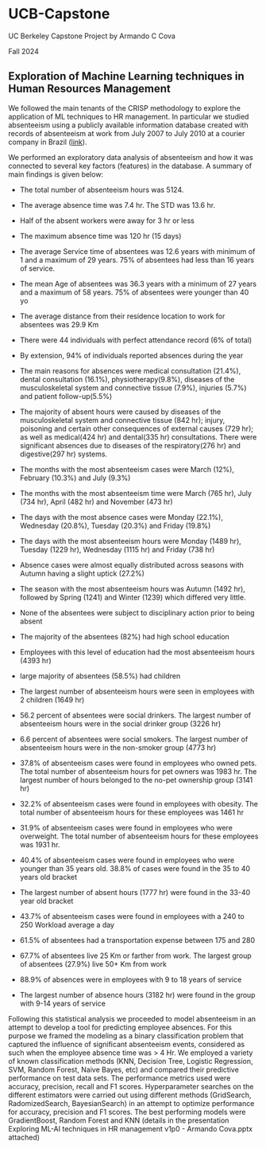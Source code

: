 # UCB-Capstone
UC Berkeley Capstone Project by Armando C Cova

Fall 2024

Exploration of Machine Learning techniques in Human Resources Management
---------------------------------------------------------------------------

We followed the main tenants of the CRISP methodology to explore the application of ML techniques to HR management. In particular we studied absenteeism using a publicly available information database created with records of absenteeism at work from July 2007 to July 2010 at a courier company in Brazil ([link](https://archive.ics.uci.edu/dataset/445/absenteeism+at+work)). 

We performed an exploratory data analysis of absenteeism and how it was connected to several key factors (features) in the database. A summary of main findings is given below:
* The total number of absenteeism hours was 5124.
  
* The average absence time was 7.4 hr. The STD was 13.6 hr.
  
* Half of the absent workers were away for 3 hr or less
  
* The maximum absence time was 120 hr (15 days)
  
* The average Service time of absentees was 12.6 years with minimum of 1 and a maximum of 29 years. 75% of absentees had less than 16 years of service.
  
* The mean Age of absentees was 36.3 years with a minimum of 27 years and a maximum of 58 years. 75% of absentees were younger than 40 yo
  
* The average distance from their residence location to work for absentees was 29.9 Km
    
* There were 44 individuals with perfect attendance record (6% of total)
  
* By extension, 94% of individuals reported absences during the year 

* The main reasons for absences were medical consultation (21.4%), dental consultation (16.1%), physiotherapy(9.8%), diseases of the musculoskeletal system and connective tissue (7.9%), injuries (5.7%) and patient follow-up(5.5%)

* The majority of absent hours were caused by diseases of the musculoskeletal system and connective tissue (842 hr); injury, poisoning and certain other consequences of external causes (729 hr); as well as medical(424 hr) and dental(335 hr) consultations. There were significant absences due to diseases of the respiratory(276 hr) and digestive(297 hr) systems.

* The months with the most absenteeism cases were March (12%), February (10.3%) and July (9.3%)
  
* The months with the most absenteeism time were March (765 hr), July (734 hr), April (482 hr) and November (473 hr)
  
* The days with the most absence cases were Monday (22.1%), Wednesday (20.8%), Tuesday (20.3%) and Friday (19.8%)
  
* The days with the most absenteeism hours were Monday (1489 hr), Tuesday (1229 hr), Wednesday (1115 hr) and Friday (738 hr)
  
* Absence cases were almost equally distributed across seasons with Autumn having a slight uptick (27.2%)
  
* The season with the most absenteeism hours was Autumn (1492 hr), followed by Spring (1241) and Winter (1239) which differed very little.

* None of the absentees were subject to disciplinary action prior to being absent
  
* The majority of the absentees (82%) had high school education

* Employees with this level of education had the most absenteeism hours (4393 hr)

* large majority of absentees (58.5%) had children

* The largest number of absenteeism hours were seen in employees with 2 children (1649 hr)
  
* 56.2 percent of absentees were social drinkers. The largest number of absenteeism hours were in the social drinker group (3226 hr)
  
* 6.6 percent of absentees were social smokers. The largest number of absenteeism hours were in the non-smoker group (4773 hr)
  
* 37.8% of absenteeism cases were found in employees who owned pets. The total number of absenteeism hours for pet owners was 1983 hr. The largest number of hours belonged to the no-pet ownership group (3141 hr)
  
* 32.2% of absenteeism cases were found in employees with obesity. The total number of absenteeism hours for these employees was 1461 hr
  
* 31.9% of absenteeism cases were found in employees who were overweight. The total number of absenteeism hours for these employees was 1931 hr.
  
* 40.4% of absenteeism cases were found in employees who were younger than 35 years old. 38.8% of cases were found in the 35 to 40 years old bracket
  
* The largest number of absent hours (1777 hr) were found in the 33-40 year old bracket
  
* 43.7% of absenteeism cases were found in employees with a 240 to 250 Workload average a day
  
* 61.5% of absentees had a transportation expense between 175 and 280
  
* 67.7% of absentees live 25 Km or farther from work. The largest group of absentees (27.9%) live 50+ Km from work
  
* 88.9% of absences were in employees with 9 to 18 years of service
  
* The largest number of absence hours (3182 hr) were found in the group with 9-14 years of service


Following this statistical analysis we proceeded to model absenteeism in an attempt to develop a tool for predicting employee absences. For this purpose we framed the modeling as a binary classification problem that captured the influence of significant absenteeism events, considered as such when the employee absence time was > 4 Hr.  We employed a variety of known classification methods (KNN, Decision Tree, Logistic Regression, SVM, Random Forest, Naive Bayes, etc) and compared their predictive performance on test data sets. The performance metrics used were accuracy, precision, recall and F1 scores. Hyperparameter searches on the different estimators were carried out using different methods (GridSearch, RadomizedSearch, BayesianSearch) in an attempt to optimize performance for accuracy, precision and F1 scores. The best performing models were GradientBoost, Random Forest and KNN (details in the presentation Exploring ML-AI techniques in HR management v1p0 - Armando Cova.pptx attached)

